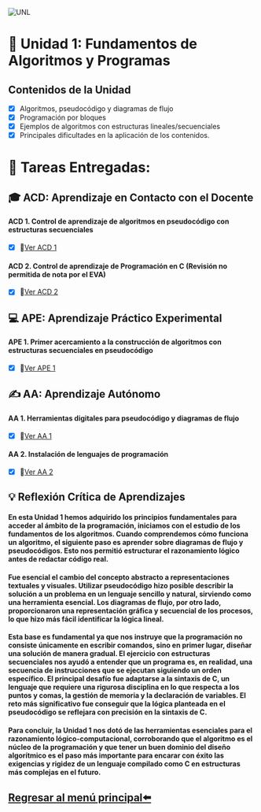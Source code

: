 ![UNL](https://www.unl.edu.ec/sites/default/files/galeria/2025/06/DSC00493%20copia%202.jpg)
# 📘 Unidad 1: Fundamentos de Algoritmos y Programas
## Contenidos de la Unidad
- [x] Algoritmos, pseudocódigo y diagramas de flujo
- [x] Programación por bloques
- [x] Ejemplos de algoritmos con estructuras lineales/secuenciales
- [x] Principales dificultades en la aplicación de los contenidos.

# 📑 Tareas Entregadas:
## 🎓 ACD: Aprendizaje en Contacto con el Docente
#### ACD 1. Control de aprendizaje de algoritmos en pseudocódigo con estructuras secuenciales
- [x] 📎[Ver ACD 1](assets/ACD_1.png) 
#### ACD 2. Control de aprendizaje de Programación en C (Revisión no permitida de nota por el EVA)
- [x] 📎[Ver ACD 2](assets/ACD_2.png) 

## 💻 APE: Aprendizaje Práctico Experimental
#### APE 1. Primer acercamiento a la construcción de algoritmos con estructuras secuenciales en pseudocódigo
- [x] 📎[Ver APE 1](assets/APE_1.pdf)


## ✍️ AA: Aprendizaje Autónomo
#### AA 1. Herramientas digitales para pseudocódigo y diagramas de flujo
- [x] 📎[Ver AA 1](assets/AA_1.pdf)

#### AA 2. Instalación de lenguajes de programación
- [x] 📎[Ver AA 2](assets/AA_2.pdf)


## 💡 Reflexión Crítica de Aprendizajes
####  En esta Unidad 1 hemos adquirido los principios fundamentales para acceder al ámbito de la programación, iniciamos con el estudio de los fundamentos de los algoritmos. Cuando comprendemos cómo funciona un algoritmo, el siguiente paso es aprender sobre diagramas de flujo y pseudocódigos. Esto nos permitió estructurar el razonamiento lógico antes de redactar código real.  
#### Fue esencial el cambio del concepto abstracto a representaciones textuales y visuales. Utilizar pseudocódigo hizo posible describir la solución a un problema en un lenguaje sencillo y natural, sirviendo como una herramienta esencial. Los diagramas de flujo, por otro lado, proporcionaron una representación gráfica y secuencial de los procesos, lo que hizo más fácil identificar la lógica lineal.
#### Esta base es fundamental ya que nos instruye que la programación no consiste únicamente en escribir comandos, sino en primer lugar, diseñar una solución de manera gradual. El ejercicio con estructuras secuenciales nos ayudó a entender que un programa es, en realidad, una secuencia de instrucciones que se ejecutan siguiendo un orden específico. El principal desafío fue adaptarse a la sintaxis de C, un lenguaje que requiere una rigurosa disciplina en lo que respecta a los puntos y comas, la gestión de memoria y la declaración de variables. El reto más significativo fue conseguir que la lógica planteada en el pseudocódigo se reflejara con precisión en la sintaxis de C.
#### Para concluir, la Unidad 1 nos dotó de las herramientas esenciales para el razonamiento lógico-computacional, corroborando que el algoritmo es el núcleo de la programación y que tener un buen dominio del diseño algorítmico es el paso más importante para encarar con éxito las exigencias y rigidez de un lenguaje compilado como C en estructuras más complejas en el futuro. 

## [Regresar al menú principal⬅️](index.md)
